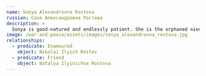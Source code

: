 ```yaml
---
name: Sonya Alexandrovna Rostova
russian: Соня Александровна Ростова
description: >
  Sonya is good-natured and endlessly patient. She is the orphaned niece of Count and Countess Rostov. As a young girl with no money, she was taken in by the Rostov family and has grown up with her cousins Nikolai, Natasha and Petya. Over time, she has fallen in love with Nikolai. But she knows that without a fortune behind her she is far from Countess Rostova’s first choice to marry her son.
image: /war-and-peace/assets/images/sonya_alexandrovna_rostova.jpg
relationships:
  - predicate: Enamoured
    object: Nikolai Ilyich Rostov
  - predicate: Friend
    object: Natalya Ilyinichna Rostova
---
```


